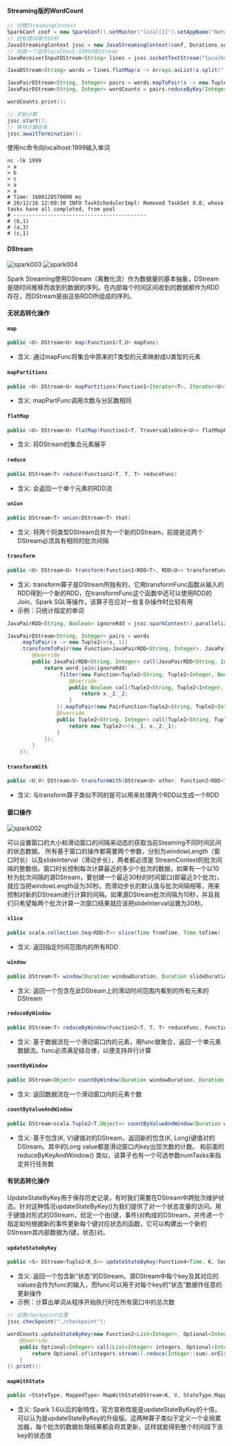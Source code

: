 #### Streaming版的WordCount

```java
// 创建StreamingContext
SparkConf conf = new SparkConf().setMaster("local[2]").setAppName("NetworkWordCount");
// 批处理间隔为10秒
JavaStreamingContext jssc = new JavaStreamingContext(conf, Durations.seconds(10));
// 创建一个监听localhost:1999的DStream
JavaReceiverInputDStream<String> lines = jssc.socketTextStream("localhost", 1999);

JavaDStream<String> words = lines.flatMap(x -> Arrays.asList(x.split(" ")).iterator());

JavaPairDStream<String, Integer> pairs = words.mapToPair(s -> new Tuple2<>(s, 1));
JavaPairDStream<String, Integer> wordCounts = pairs.reduceByKey(Integer::sum);

wordCounts.print();

// 开始计算
jssc.start();
// 等待计算结束
jssc.awaitTermination();
```

使用nc命令向localhost:1999输入单词
```shell
nc -lk 1999
> a
> b
> c
> a
> a
# Time: 1608120570000 ms
# 20/12/16 12:09:30 INFO TaskSchedulerImpl: Removed TaskSet 8.0, whose tasks have all completed, from pool
# -------------------------------------------
# (b,1)
# (a,3)
# (c,1)
```

#### DStream
![spark003](https://github.com/BeanCookie/note-images/blob/main/spark003.png)
![spark004](https://github.com/BeanCookie/note-images/blob/main/spark004.png)

Spark Streaming使用DStream（离散化流）作为数据量的基本抽象，DStream是随时间推移而收到的数据的序列。在内部每个时间区间收到的数据都作为RDD存在，而DStream是由这些RDD所组成的序列。

#### 无状态转化操作

#### ``map``

```java
public <U> DStream<U> map(Function1<T,U> mapFunc)
```

- 含义: 通过mapFunc将集合中原来的T类型的元素映射成U类型的元素
#### ``mapPartitions``

```java
public <U> DStream<U> mapPartitions(Function1<Iterator<T>, Iterator<U>> mapPartFunc, boolean preservePartitioning)
```

- 含义: mapPartFunc调用次数与分区数相同

#### ``flatMap``

```java
public <U> DStream<U> flatMap(Function1<T, TraversableOnce<U>> flatMapFunc)
```

- 含义: 将DStream的集合元素展平

#### ``reduce``

```java
public DStream<T> reduce(Function2<T, T, T> reduceFunc)
```

- 含义: 会返回一个单个元素的RDD流

#### ``union``

```java
public DStream<T> union(DStream<T> that)
```

- 含义: 将两个同类型DStream合并为一个新的DStream，前提是这两个DStream必须具有相同的批次间隔

#### ``transform``

```java
public <U> DStream<U> transform(Function1<RDD<T>, RDD<U>> transformFunc)
```

- 含义: transform算子是DStream所独有的，它用transformFunc函数从输入的RDD得到一个新的RDD，在transformFunc这个函数中还可以使用RDD的Join、Spark SQL等操作，该算子在应对一些复杂操作时比较有用
- 示例：只统计指定的单词
```java
JavaPairRDD<String, Boolean> ignoreRdd = jssc.sparkContext().parallelize(Arrays.asList("apple", "banana")).mapToPair(s -> new Tuple2<>(s, true));

JavaPairDStream<String, Integer> pairs = words
    .mapToPair(s -> new Tuple2<>(s, 1))
    .transformToPair(new Function<JavaPairRDD<String, Integer>, JavaPairRDD<String, Integer>>() {
        @Override
        public JavaPairRDD<String, Integer> call(JavaPairRDD<String, Integer> word) throws Exception {
            return word.join(ignoreRdd)
                .filter(new Function<Tuple2<String, Tuple2<Integer, Boolean>>, Boolean>() {
                    @Override
                    public Boolean call(Tuple2<String, Tuple2<Integer, Boolean>> x) throws Exception {
                        return x._2._2;
                    }
                }).mapToPair(new PairFunction<Tuple2<String, Tuple2<Integer, Boolean>>, String, Integer>() {
                @Override
                public Tuple2<String, Integer> call(Tuple2<String, Tuple2<Integer, Boolean>> x) throws Exception {
                    return new Tuple2<>(x._1, x._2._1);
                }
            });
        }
    });
```

#### ``transformWith``

```java
public <U,V> DStream<V> transformWith(DStream<U> other, Function2<RDD<T>, RDD<U>, RDD<V>> transformFunc)
```

- 含义: 与transform算子类似不同的是可以用来处理两个RDD以生成一个RDD
#### 窗口操作
![spark002](https://github.com/BeanCookie/note-images/blob/main/spark002.png)

可以设置窗口的大小和滑动窗口的间隔来动态的获取当前Steaming不同时间区间的状态数据。
所有基于窗口的操作都需要两个参数，分别为windowLength（窗口时长）以及slideInterval（滑动步长），两者都必须是 StreamContext的批次间隔的整数倍。窗口时长控制每次计算最近的多少个批次的数据，如果有一个以10秒为批次间隔的源DStream，要创建一个最近30秒的时间窗口(即最近3个批次)，就应当把windowLength设为30秒。而滑动步长的默认值与批次间隔相等，用来控制对新的DStream进行计算的间隔。如果源DStream批次间隔为10秒，并且我们只希望每两个批次计算一次窗口结果就应该把slideInterval设置为20秒。
#### ``slice``

```java
public scala.collection.Seq<RDD<T>> slice(Time fromTime, Time toTime)
```

- 含义: 返回指定时间范围内的所有RDD

#### ``window``

```java
public DStream<T> window(Duration windowDuration, Duration slideDuration)
```

- 含义: 返回一个包含在此DStream上的滑动时间范围内看到的所有元素的DStream

#### ``reduceByWindow``

```java
public DStream<T> reduceByWindow(Function2<T, T, T> reduceFunc, Function2<T, T, T> invReduceFunc, Duration windowDuration, Duration slideDuration)
```

- 含义: 基于数据流在一个滑动窗口内的元素，用func做聚合，返回一个单元素数据流。func必须满足结合律，以便支持并行计算

#### ``countByWindow``

```java
public DStream<Object> countByWindow(Duration windowDuration, Duration slideDuration)
```

- 含义: 返回数据流在一个滑动窗口内的元素个数

#### ``countByValueAndWindow``

```java
public DStream<scala.Tuple2<T,Object>> countByValueAndWindow(Duration windowDuration, Duration slideDuration, int numPartitions, Ordering<T> ord)
```

- 含义: 基于包含(K, V)键值对的DStream，返回新的包含(K, Long)键值对的DStream。其中的Long value都是滑动窗口内key出现次数的计数。
  和前面的reduceByKeyAndWindow() 类似，该算子也有一个可选参数numTasks来指定并行任务数

#### 有状态转化操作

UpdateStateByKey用于保存历史记录，有时我们需要在DStream中跨批次维护状态。针对这种情况updateStateByKey()为我们提供了对一个状态变量的访问。用于键值对形式的DStream，给定一个由(键，事件)对构成的DStream，并传递一个指定如何根据新的事件更新每个键对应状态的函数，它可以构建出一个新的DStream其内部数据为(键，状态)对。

#### ``updateStateByKey``

```java
public <S> DStream<Tuple2<K,S>> updateStateByKey(Function4<Time, K, Seq<V>, Option<S>, scala.Option<S>> updateFunc, Partitioner partitioner, boolean rememberPartitioner, Option<RDD<Tuple2<K,S>>> initialRDD)
```

- 含义: 返回一个包含新”状态”的DStream。源DStream中每个key及其对应的values会作为func的输入，而func可以用于对每个key的“状态”数据作任意的更新操作
- 示例：计算出单词从程序开始执行时在所有窗口中的总次数

```java
// 设置checkpoint位置
jssc.checkpoint("./checkpoint");

wordCounts.updateStateByKey(new Function2<List<Integer>, Optional<Integer>, Optional<Integer>>() {
    @Override
    public Optional<Integer> call(List<Integer> integers, Optional<Integer> state) throws Exception {
        return Optional.of(integers.stream().reduce(Integer::sum).orElse(0) + state.orElse(0));
    }
}).print();
```

#### ``mapWithState``

```java
public <StateType, MappedType> MapWithStateDStream<K, V, StateType,MappedType> mapWithState(StateSpec<K, V, StateType, MappedType> spec)
```

- 含义: Spark 1.6以后的新特性，官方宣称性能是updateStateByKey的十倍，可以认为是updateStateByKey的升级版。这两种算子类似于定义一个全局累加器，每个批次的数据处理结果都会将其更新，这样就能得到整个时间段下该key的状态值